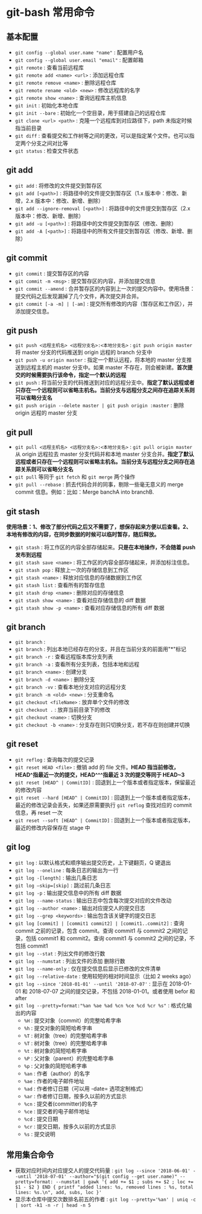 # git-bash 常用命令

## 基本配置

- `git config --global user.name "name"` : 配置用户名
- `git config --global user.email "email"` : 配置邮箱
- `git remote` : 查看当前远程库
- `git remote add <name> <url>` : 添加远程仓库
- `git remote remove <name>` : 删除远程仓库
- `git remote rename <old> <new>` : 修改远程库的名字
- `git remote show <name>` : 查询远程库主机信息
- `git init` : 初始化本地仓库
- `git init --bare` : 初始化一个空目录，用于搭建自己的远程仓库
- `git clone <url> <path>` : 克隆一个远程库到对应路径下，path 未指定时候指当前目录
- `git diff` : 查看提交和工作树等之间的更改，可以是指定某个文件。也可以指定两个分支之间对比等
- `git status` : 检查文件状态

## git add

- `git add` : 将修改的文件提交到暂存区
- `git add [<path>]` : 将路径中的文件提交到暂存区（1.x 版本中：修改、新增，2.x 版本中：修改、新增、删除）
- `git add --ignore-removal [<path>]` : 将路径中的文件提交到暂存区（2.x 版本中：修改、新增、删除）
- `git add -u [<path>]` : 将路径中的文件提交到暂存区（修改、删除）
- `git add -A [<path>]` : 将路径中的所有文件提交到暂存区（修改、新增、删除）

## git commit

- `git commit` : 提交暂存区的内容
- `git commit -m <msg>` : 提交暂存区的内容，并添加提交信息
- `git commit --amend` : 合并暂存区的内容到上一次的提交内容中。使用场景：提交代码之后发现漏掉了几个文件，再次提交并合并。
- `git commit [-a -m] | [-am]` : 提交所有修改的内容（暂存区和工作区），并添加提交信息。

## git push

- `git push <远程主机名> <远程分支名>:<本地分支名>` : `git push origin master`将 master 分支的代码推送到 origin 远程的 branch 分支中
- `git push -u origin master` : 指定一个默认远程，将本地的 master 分支推送到远程主机的 master 分支中。如果 master 不存在，则会被新建。**首次提交的时候需要执行该命令，指定一个默认的远程**
- `git push` : 将当前分支的代码推送到对应的远程分支中。**指定了默认远程或者只存在一个远程则可以省略主机名。当前分支与远程分支之间存在追踪关系则可以省略分支名**
- `git push origin --delete master | git push origin :master` : 删除 origin 远程的 master 分支

## git pull

- `git pull <远程主机名> <远程分支名>:<本地分支名>` : `git pull origin master`从 origin 远程拉去 master 分支代码并和本地 master 分支合并。**指定了默认远程或者只存在一个远程则可以省略主机名。当前分支与远程分支之间存在追踪关系则可以省略分支名**
- `git pull` 等同于 `git fetch` 和 `git merge` 两个操作
- `git pull --rebase` : 抓去代码合并的同事，剔除一些毫无意义的 merge commit 信息。例如：比如：Merge banchA into branchB.

## git stash

**使用场景：1、修改了部分代码之后又不需要了，想保存起来方便以后查看。2、本地有修改的内容，在同步数据的时候可以临时暂存，随后释放。**

- `git stash` : 将工作区的内容全部存储起来。**只是在本地操作，不会随着 push 发布到远程**
- `git stash save <name>` : 将工作区的内容全部存储起来，并添加标注信息。
- `git stash pop` : 释放上一次的存储信息到工作区
- `git stash <name>` : 释放对应信息的存储数据到工作区
- `git stash list` : 查看所有的暂存信息
- `git stash drop <name>` : 删除对应的存储信息
- `git stash show <name>` : 查看对应存储信息的 diff 数据
- `git stash show -p <name>` : 查看对应存储信息的所有 diff 数据

## git branch

- `git branch` :
- `git branch` : 列出本地已经存在的分支，并且在当前分支的前面用"\*"标记
- `git branch -r` : 查看远程版本库分支列表
- `git branch -a` : 查看所有分支列表，包括本地和远程
- `git branch <name>` : 创建分支
- `git branch -d <name>` : 删除分支
- `git branch -vv` : 查看本地分支对应的远程分支
- `git branch -m <old> <new>` : 分支重命名
- `git checkout <fileName>` : 放弃单个文件的修改
- `git checkout .` : 放弃当前目录下的修改
- `git checkout <name>` : 切换分支
- `git checkout -b <name>` : 分支存在则只切换分支，若不存在则创建并切换

## git reset

- `git reflog` : 查询每次的提交记录
- `git reset HEAD <file>` : 撤销 add 的 file 文件。**HEAD 指当前修改，HEAD^指最近一次的提交，HEAD^^^指最近 3 次的提交等同于 HEAD~3**
- `git reset [HEAD^ | CommitID]` : 回退到上一个版本或者指定版本，保留最近的修改内容
- `git reset --hard [HEAD^ | CommitID]` : 回退到上一个版本或者指定版本，最近的修改记录会丢失，如果还原需要执行 `git reflog` 查找对应的 commit 信息，再 reset 一次
- `git reset --soft [HEAD^ | CommitID]` : 回退到上一个版本或者指定版本，最近的修改内容保存在 stage 中

## git log

- `git log` : 以默认格式和顺序输出提交历史，上下键翻页，Q 键退出
- `git log --oneline` : 每条日志的输出为一行
- `git log -[length]` : 输出几条日志
- `git log –skip=[skip]` : 跳过前几条日志
- `git log -p` : 输出提交信息中的所有 diff 数据
- `git log --name-status` : 输出日志中包含每次提交对应的文件改动
- `git log --author <name>` : 输出对应提交人的提交日志
- `git log --grep <keywords>` : 输出包含该关键字的提交日志
- `git log [commit] | [commit1 commit2] | [commit1..commit2]` : 查询 commit 之前的记录，包含 commit。查询 commit1 与 commit2 之间的记录，包括 commit1 和 commit2。查询 commit1 与 commit2 之间的记录，不包括 commit1
- `git log --stat` : 列出文件的修改行数
- `git log --numstat` : 列出文件的添加 删除行数
- `git log --name-only` : 仅在提交信息后显示已修改的文件清单
- `git log --relative-date` : 使用较短的相对时间显示（比如 2 weeks ago）
- `git log --since '2018-01-01' --until '2018-07-07'` : 显示在 2018-01-01 和 2018-07-07 之间的提交记录，不包括 2018-01-01。或者使用 befor 和 after
- `git log --pretty=format:"%an %ae %ad %cn %ce %cd %cr %s"` : 格式化输出的内容
  - `%H` : 提交对象（commit）的完整哈希字串
  - `%h` : 提交对象的简短哈希字串
  - `%T` : 树对象（tree）的完整哈希字串
  - `%T` : 树对象（tree）的完整哈希字串
  - `%t` : 树对象的简短哈希字串
  - `%P` : 父对象（parent）的完整哈希字串
  - `%p` : 父对象的简短哈希字串
  - `%an` : 作者（author）的名字
  - `%ae` : 作者的电子邮件地址
  - `%ad` : 作者修订日期（可以用 -date= 选项定制格式）
  - `%ar` : 作者修订日期，按多久以前的方式显示
  - `%cn` : 提交者(committer)的名字
  - `%ce` : 提交者的电子邮件地址
  - `%cd` : 提交日期
  - `%cr` : 提交日期，按多久以前的方式显示
  - `%s` : 提交说明

## 常用集合命令

- 获取对应时间内对应提交人的提交代码量 : `git log --since '2018-06-01' --until '2018-07-01' --author="$(git config --get user.name)" --pretty=format: --numstat | gawk '{ add += $1 ; subs += $2 ; loc += $1 - $2 } END { printf "added lines: %s, removed lines : %s, total lines: %s.\n", add, subs, loc }'`
- 显示本仓库中提交次数排名前五的作者 : `git log --pretty='%an' | uniq -c | sort -k1 -n -r | head -n 5`
